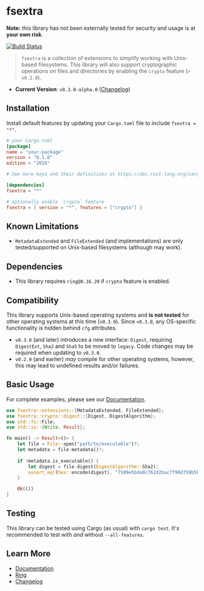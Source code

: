 # fsextra

**Note:** this library has not been externally tested for security and usage is at **your own risk**.

[![Build Status](https://app.travis-ci.com/Isolated-/fsextra.svg?branch=next)](https://app.travis-ci.com/Isolated-/fsextra)

> `fsextra` is a collection of extensions to simplify working with Unix-based filesystems. This library will also support cryptographic operations on files and directories by enabling the `crypto` feature (`> v0.2.0`).

- **Current Version**: `v0.3.0-alpha.0` ([Changelog])

## Installation

Install default features by updating your `Cargo.toml` file to include `fsextra = "*"`.

```toml
# your Cargo.toml
[package]
name = "your-package"
version = "0.1.0"
edition = "2018"

# See more keys and their definitions at https://doc.rust-lang.org/cargo/reference/manifest.html

[dependencies]
fsextra = "*"

# optionally enable `crypto` feature
fsextra = { version = "*", features = ["crypto"] }
```

## Known Limitations

- `MetadataExtended` and `FileExtended` (and implementations) are only tested/supported on Unix-based filesystems (although may work).

## Dependencies

- This library requires `ring@0.16.20` if `crypto` feature is enabled.

## Compatibility

This library supports Unix-based operating systems and **is not tested** for other operating systems at this time (`v0.3.0`). Since `v0.3.0`, any OS-specific functionality is hidden behind `cfg` attributes.

- `v0.3.0` (and later) introduces a new interface: `Digest`, requiring `DigestExt`, `Sha2` and `Sha5` to be moved to `legacy`. Code changes may be required when updating to `v0.3.0`.
- `v0.2.0` (and earlier) *may* compile for other operating systems, however, this may lead to undefined results and/or failures.

## Basic Usage

For complete examples, please see our [Documentation].

```rust
use fsextra::extensions::{MetadataExtended, FileExtended};
use fsextra::crypto::digest::{Digest, DigestAlgorithm};
use std::fs::File;
use std::io::{Write, Result};

fn main() -> Result<()> {
    let file = File::open("path/to/executable")?;
    let metadata = file.metadata()?;
    
    if !metadata.is_executable() {
        let digest = file.digest(DigestAlgorithm::Sha2);
        assert_eq!(hex::encode(digest), "7509e5bda0c762d2bac7f90d758b5b2263fa01ccbc542ab5e3df163be08e6ca9");
    }

    Ok(())
}
```

## Testing

This library can be tested using Cargo (as usual) with `cargo test`. It's recommended to test with *and* without `--all-features`.

## Learn More

- [Documentation]
- [Ring]
- [Changelog]

[Documentation]: https://docs.rs/fsextra/0.3.0/fsextra/index.html
[Ring]: https://briansmith.org/rustdoc/ring/
[Changelog]: https://github.com/Isolated-/fsextra/blob/next/CHANGELOG.md